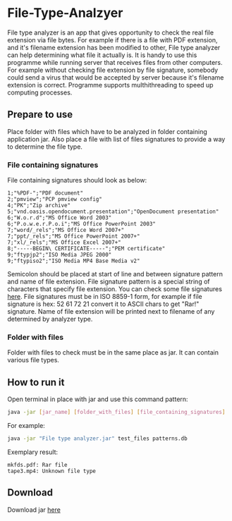 # File-Type-Analzyer
File type analyzer is an app that gives opportunity to check the real file extension via file bytes. For example if there is a file with PDF extension, and it's filename extension has been modified to other, File type analyzer can help determining what file it actually is. It is handy to use this programme while running server that receives files from other computers. For example without checking file extension by file signature, somebody could send a virus that would be accepted by server because it's filename extension is correct. Programme supports multhithreading to speed up computing processes.

## Prepare to use
Place folder with files which have to be analyzed in folder containing application jar. Also place a file with list of files signatures to provide a way to determine the file type.
### File containing signatures
File containing signatures should look as below:
```code
1;"%PDF-";"PDF document"
2;"pmview";"PCP pmview config"
4;"PK";"Zip archive"
5;"vnd.oasis.opendocument.presentation";"OpenDocument presentation"
6;"W.o.r.d";"MS Office Word 2003"
6;"P.o.w.e.r.P.o.i";"MS Office PowerPoint 2003"
7;"word/_rels";"MS Office Word 2007+"
7;"ppt/_rels";"MS Office PowerPoint 2007+"
7;"xl/_rels";"MS Office Excel 2007+"
8;"-----BEGIN\ CERTIFICATE-----";"PEM certificate"
9;"ftypjp2";"ISO Media JPEG 2000"
9;"ftypiso2";"ISO Media MP4 Base Media v2"
```
Semicolon should be placed at start of line and between signature pattern and name of file extension. File signature pattern is a special string of characters that specify file extension. You can check some file signatures [here](https://en.wikipedia.org/wiki/List_of_file_signatures). File signatures must be in ISO 8859-1 form, for example if file signature is hex: 52 61 72 21 convert it to ASCII chars to get "Rar!" signature. Name of file extension will be printed next to filename of any determined by analyzer type. 

### Folder with files
Folder with files to check must be in the same place as jar. It can contain various file types.

## How to run it
Open terminal in place with jar and use this command pattern:
```bash
java -jar [jar_name] [folder_with_files] [file_containing_signatures]
```
For example:
```bash
java -jar "File type analyzer.jar" test_files patterns.db
```
Exemplary result:
```code
mkfds.pdf: Rar file
tape3.mp4: Unknown file type
```

## Download
Download jar [here](https://github.com/pawelwuuu/File-Type-Analzyer/releases/download/release/File.type.analyzer.jar)
